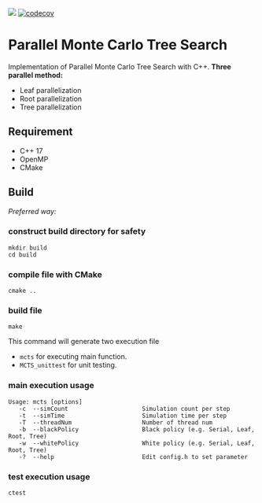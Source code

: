 ![](https://github.com/CyCTW/PP-Final_Project/workflows/ParallelMCTS/badge.svg)
[![codecov](https://codecov.io/gh/CyCTW/Parallel-MCTS/branch/master/graph/badge.svg?token=LPORRSHSZT)](https://codecov.io/gh/CyCTW/Parallel-MCTS)
# Parallel Monte Carlo Tree Search
Implementation of Parallel Monte Carlo Tree Search with C++.
**Three parallel method:**
- Leaf parallelization
- Root parallelization
- Tree parallelization

## Requirement
- C++ 17
- OpenMP
- CMake

## Build
*Preferred way:*
### construct build directory for safety
```
mkdir build
cd build
```
### compile file with CMake
```
cmake ..
```
### build file
```
make
```
This command will generate two execution file 
- `mcts` for executing main function.
- `MCTS_unittest` for unit testing.
### main execution usage
```
Usage: mcts [options]
   -c  --simCount                     Simulation count per step
   -t  --simTime                      Simulation time per step
   -T  --threadNum                    Number of thread num
   -b  --blackPolicy                  Black policy (e.g. Serial, Leaf, Root, Tree)
   -w  --whitePolicy                  White policy (e.g. Serial, Leaf, Root, Tree)
   -?  --help                         Edit config.h to set parameter
```
### test execution usage
```
ctest
```
